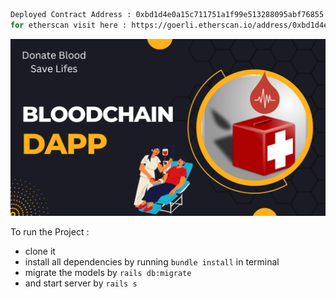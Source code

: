 ```bash 
Deployed Contract Address : 0xbd1d4e0a15c711751a1f99e513288095abf76855 
for etherscan visit here : https://goerli.etherscan.io/address/0xbd1d4e0a15c711751a1f99e513288095abf76855 

```
<p align="center">
  <a href="https://www.youtube.com/watch?v=auTkLfloUbw">
    <img src="https://github.com/Haripandey21/Solidity_contracts/blob/main/Blood_SupplyChain_Management_System/images/1675228045504.png" alt="YouTube Video">
  </a>
</p>

To run the Project : 
- clone it 
- install all dependencies by running `bundle install` in terminal 
- migrate the models by `rails db:migrate`
- and start server by `rails s`


